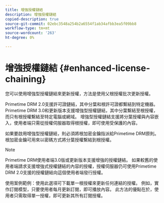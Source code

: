 ```yaml
---
title: 增強授權鏈結
description: 增強授權鏈結
copied-description: true
source-git-commit: 02ebc3548a254b2a6554f1ab34afbb3ea5f09bb8
workflow-type: tm+mt
source-wordcount: '263'
ht-degree: 0%

---
```


# 增強授權鏈結 {#enhanced-license-chaining}

您可以使用增強型授權鏈結來更新授權，方法是使用父根授權批次更新授權。

Primetime DRM 2.0支援許可證鏈結，其中分葉和根許可證都繫結到特定機器。 Primetime DRM 3.0和更新版本支援增強型授權鏈結，其中分葉繫結至根授權，而只有根授權繫結至特定電腦或網域。 增強型授權鏈結支援將分葉授權與內容嵌入，使用者端只需從授權伺服器取得根授權，即可使用受保護的內容。

如果要啟用增強型授權鏈結，則必須將根加密金鑰指派給Primetime DRM原則。 根加密金鑰可用來以密碼方式將分葉授權繫結到根授權。

>[!NOTE]
>
>Primetime DRM使用者端3.0版或更新版本支援增強的授權鏈結。 如果較舊的使用者端請求支援增強式授權鏈結的內容的授權，授權伺服器仍可使用Primetime DRM 2.0支援的授權鏈結向這個使用者端發行授權。

使用案例範例：使用此選項可下載單一根授權來更新任何連結的授權。 例如，實作訂閱模型，只要使用者每月更新訂閱，即可播放內容。 此方法的優點在於，使用者只需取得單一授權，即可更新其所有訂閱授權。
